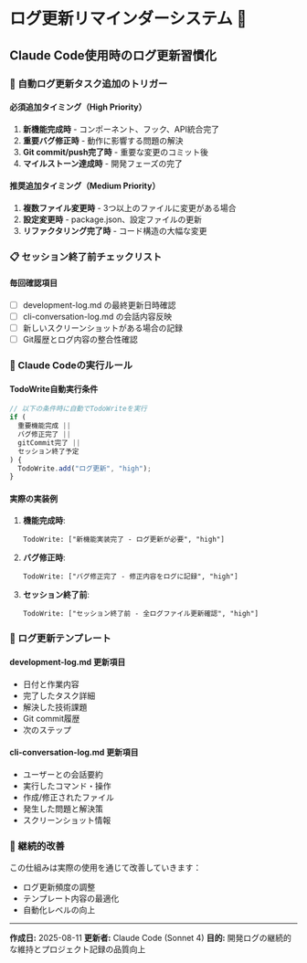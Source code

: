 # ログ更新リマインダーシステム 📝

## Claude Code使用時のログ更新習慣化

### 🎯 自動ログ更新タスク追加のトリガー

#### **必須追加タイミング（High Priority）**
1. **新機能完成時** - コンポーネント、フック、API統合完了
2. **重要バグ修正時** - 動作に影響する問題の解決
3. **Git commit/push完了時** - 重要な変更のコミット後
4. **マイルストーン達成時** - 開発フェーズの完了

#### **推奨追加タイミング（Medium Priority）** 
1. **複数ファイル変更時** - 3つ以上のファイルに変更がある場合
2. **設定変更時** - package.json、設定ファイルの更新
3. **リファクタリング完了時** - コード構造の大幅な変更

### 📋 セッション終了前チェックリスト

#### **毎回確認項目**
- [ ] development-log.md の最終更新日時確認
- [ ] cli-conversation-log.md の会話内容反映
- [ ] 新しいスクリーンショットがある場合の記録
- [ ] Git履歴とログ内容の整合性確認

### 🤖 Claude Codeの実行ルール

#### **TodoWrite自動実行条件**
```javascript
// 以下の条件時に自動でTodoWriteを実行
if (
  重要機能完成 || 
  バグ修正完了 || 
  gitCommit完了 || 
  セッション終了予定
) {
  TodoWrite.add("ログ更新", "high");
}
```

#### **実際の実装例**
1. **機能完成時**:
   ```
   TodoWrite: ["新機能実装完了 - ログ更新が必要", "high"]
   ```

2. **バグ修正時**:
   ```  
   TodoWrite: ["バグ修正完了 - 修正内容をログに記録", "high"]
   ```

3. **セッション終了前**:
   ```
   TodoWrite: ["セッション終了前 - 全ログファイル更新確認", "high"]
   ```

### 📝 ログ更新テンプレート

#### **development-log.md 更新項目**
- 日付と作業内容
- 完了したタスク詳細
- 解決した技術課題
- Git commit履歴
- 次のステップ

#### **cli-conversation-log.md 更新項目**
- ユーザーとの会話要約
- 実行したコマンド・操作
- 作成/修正されたファイル
- 発生した問題と解決策
- スクリーンショット情報

### 🔄 継続的改善

この仕組みは実際の使用を通じて改善していきます：
- ログ更新頻度の調整
- テンプレート内容の最適化
- 自動化レベルの向上

---

**作成日:** 2025-08-11
**更新者:** Claude Code (Sonnet 4)
**目的:** 開発ログの継続的な維持とプロジェクト記録の品質向上